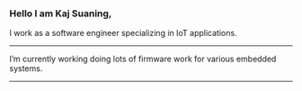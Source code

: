 

### Hello I am Kaj Suaning,

I work as a software engineer specializing in IoT applications.

---

I’m currently working doing lots of firmware work for various embedded systems.

---
